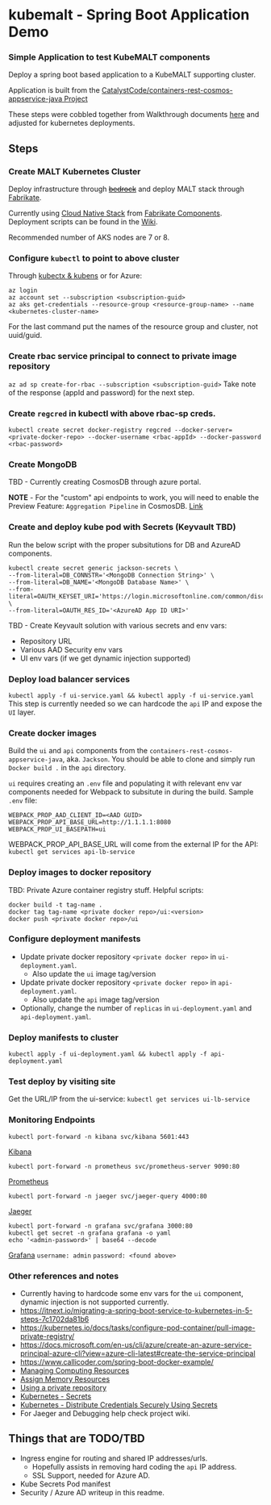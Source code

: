 # kubemalt - Spring Boot Application Demo

### Simple Application to test KubeMALT components

Deploy a spring boot based application to a KubeMALT supporting cluster.

Application is built from the [CatalystCode/containers-rest-cosmos-appservice-java Project](https://github.com/CatalystCode/containers-rest-cosmos-appservice-java)

These steps were cobbled together from Walkthrough documents [here](https://github.com/Microsoft/containers-rest-cosmos-appservice-java/issues/59) and adjusted for kubernetes deployments.

## Steps

### Create MALT Kubernetes Cluster
Deploy infrastructure through [~~bedrock~~](https://github.com/Microsoft/bedrock) and deploy MALT stack through [Fabrikate](https://github.com/Microsoft/fabrikate).

Currently using [Cloud Native Stack](https://github.com/timfpark/fabrikate-cloud-native/) from [Fabrikate Components](https://github.com/CatalystCode/kubemalt/wiki/Fabrikate-Components). Deployment scripts can be found in the [Wiki](https://github.com/CatalystCode/kubemalt/wiki/Various-helpful-docs-and-bash-scripts-for-Kubernetes-and-Docker-deployments#fabrikate-deployment-commands).

Recommended number of AKS nodes are 7 or 8.


### Configure `kubectl` to point to above cluster
Through [kubectx & kubens](https://github.com/ahmetb/kubectx) or for Azure:
```
az login
az account set --subscription <subscription-guid>
az aks get-credentials --resource-group <resource-group-name> --name <kubernetes-cluster-name>
```
For the last command put the names of the resource group and cluster, not uuid/guid.

### Create rbac service principal to connect to private image repository
`az ad sp create-for-rbac --subscription <subscription-guid>`
Take note of the response (appId and password) for the next step.

### Create `regcred` in kubectl with above rbac-sp creds.
`kubectl create secret docker-registry regcred --docker-server=<private-docker-repo> --docker-username <rbac-appId> --docker-password <rbac-password>`

### Create MongoDB
TBD - Currently creating CosmosDB through azure portal.

**NOTE** - For the "custom" api endpoints to work, you will need to enable the Preview Feature: `Aggregation Pipeline` in CosmosDB. [Link](https://azure.microsoft.com/en-us/blog/azure-cosmosdb-extends-support-for-mongodb-aggregation-pipeline-unique-indexes-and-more/)

### Create and deploy kube pod with Secrets (Keyvault TBD)
Run the below script with the proper subsitutions for DB and AzureAD components.
```
kubectl create secret generic jackson-secrets \
--from-literal=DB_CONNSTR='<MongoDB Connection String>' \
--from-literal=DB_NAME='<MongoDB Database Name>' \
--from-literal=OAUTH_KEYSET_URI='https://login.microsoftonline.com/common/discovery/keys' \
--from-literal=OAUTH_RES_ID='<AzureAD App ID URI>'
```

TBD - Create Keyvault solution with various secrets and env vars:
- Repository URL
- Various AAD Security env vars
- UI env vars (if we get dynamic injection supported)

### Deploy load balancer services
`kubectl apply -f ui-service.yaml && kubectl apply -f ui-service.yaml`
This step is currently needed so we can hardcode the `api` IP and expose the `UI` layer.

### Create docker images
Build the `ui` and `api` components from the `containers-rest-cosmos-appservice-java`, aka. `Jackson`. You should be able to clone and simply run `Docker build .` in the `api` directory.

`ui` requires creating an `.env` file and populating it with relevant env var components needed for Webpack to subsitute in during the build.
Sample `.env` file:
```
WEBPACK_PROP_AAD_CLIENT_ID=<AAD GUID>
WEBPACK_PROP_API_BASE_URL=http://1.1.1.1:8080
WEBPACK_PROP_UI_BASEPATH=ui
```
WEBPACK_PROP_API_BASE_URL will come from the external IP for the API: `kubectl get services api-lb-service`

### Deploy images to docker repository
TBD: Private Azure container registry stuff.
Helpful scripts:
```
docker build -t tag-name .
docker tag tag-name <private docker repo>/ui:<version>
docker push <private docker repo>/ui
```

### Configure deployment manifests
- Update private docker repository `<private docker repo>` in `ui-deployment.yaml`.
  - Also update the `ui` image tag/version
- Update private docker repository `<private docker repo>` in `api-deployment.yaml`.
  - Also update the `api` image tag/version
- Optionally, change the number of `replicas` in `ui-deployment.yaml` and `api-deployment.yaml`.

### Deploy manifests to cluster
`kubectl apply -f ui-deployment.yaml && kubectl apply -f api-deployment.yaml`

### Test deploy by visiting site
Get the URL/IP from the ui-service: `kubectl get services ui-lb-service`

### Monitoring Endpoints
```
kubectl port-forward -n kibana svc/kibana 5601:443
```
[Kibana](http://localhost:5601/)
```
kubectl port-forward -n prometheus svc/prometheus-server 9090:80
```
[Prometheus](http://localhost:9090/)
```
kubectl port-forward -n jaeger svc/jaeger-query 4000:80
```
[Jaeger](http://localhost:4000/)
```
kubectl port-forward -n grafana svc/grafana 3000:80
kubectl get secret -n grafana grafana -o yaml
echo '<admin-password>' | base64 --decode
```
[Grafana](http://localhost:3000/)
`username: admin`
`password: <found above>`

### Other references and notes
- Currently having to hardcode some env vars for the `ui` component, dynamic injection is not supported currently.
- https://itnext.io/migrating-a-spring-boot-service-to-kubernetes-in-5-steps-7c1702da81b6
- https://kubernetes.io/docs/tasks/configure-pod-container/pull-image-private-registry/
- https://docs.microsoft.com/en-us/cli/azure/create-an-azure-service-principal-azure-cli?view=azure-cli-latest#create-the-service-principal
- https://www.callicoder.com/spring-boot-docker-example/
- [Managing Computing Resources](https://kubernetes.io/docs/concepts/configuration/manage-compute-resources-container/)
- [Assign Memory Resources](https://kubernetes.io/docs/tasks/configure-pod-container/assign-memory-resource/)
- [Using a private repository](https://kubernetes.io/docs/concepts/containers/images/#using-a-private-registry)
- [Kubernetes - Secrets](https://kubernetes.io/docs/concepts/configuration/secret/)
- [Kubernetes - Distribute Credentials Securely Using Secrets](https://kubernetes.io/docs/tasks/inject-data-application/distribute-credentials-secure/)
- For Jaeger and Debugging help check project wiki.

## Things that are TODO/TBD
- Ingress engine for routing and shared IP addresses/urls.
  - Hopefully assists in removing hard coding the `api` IP address.
  - SSL Support, needed for Azure AD. 
- Kube Secrets Pod manifest
- Security / Azure AD writeup in this readme.